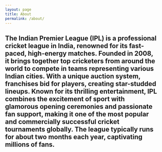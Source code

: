 ```yaml
---
layout: page
title: About
permalink: /about/
---
```


<h2>The Indian Premier League (IPL) is a professional cricket league in India, renowned for its fast-paced, high-energy matches. Founded in 2008, it brings together top cricketers from around the world to compete in teams representing various Indian cities. With a unique auction system, franchises bid for players, creating star-studded lineups. Known for its thrilling entertainment, IPL combines the excitement of sport with glamorous opening ceremonies and passionate fan support, making it one of the most popular and commercially successful cricket tournaments globally. The league typically runs for about two months each year, captivating millions of fans.</h2>